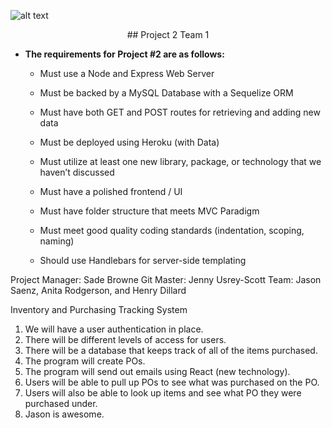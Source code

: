 ![alt text](https://github.com/Sylvrleef/project-2_team-1/blob/master/public/img/TRAX_Logo.png "Logo Title")

<p align="center">
## Project 2 Team 1
</p>

* **The requirements for Project #2 are as follows:**

  * Must use a Node and Express Web Server

  * Must be backed by a MySQL Database with a Sequelize ORM  

  * Must have both GET and POST routes for retrieving and adding new data

  * Must be deployed using Heroku (with Data)

  * Must utilize at least one new library, package, or technology that we haven’t discussed

  * Must have a polished frontend / UI

  * Must have folder structure that meets MVC Paradigm

  * Must meet good quality coding standards (indentation, scoping, naming)

  * Should use Handlebars for server-side templating


Project Manager: Sade Browne
Git Master: Jenny Usrey-Scott
Team: Jason Saenz, Anita Rodgerson, and Henry Dillard

Inventory and Purchasing Tracking System

1. We will have a user authentication in place.
2. There will be different levels of access for users.
3. There will be a database that keeps track of all of the items purchased.
4. The program will create POs.
5. The program will send out emails using React (new technology).
6. Users will be able to pull up POs to see what was purchased on the PO.
7. Users will also be able to look up items and see what PO they were purchased under.
8. Jason is awesome.
